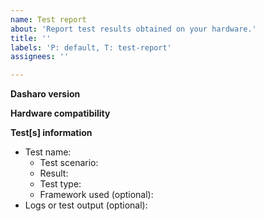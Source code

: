 ```yaml
---
name: Test report
about: 'Report test results obtained on your hardware.'
title: ''
labels: 'P: default, T: test-report'
assignees: ''

---
```


**Dasharo version**
<!--(The version of Dasharo you're using (e.g., `v0.2.0`))-->

**Hardware compatibility**
<!--(Provide the description of the hardware setup used in the tests))-->
<!--( or link to HCL reported issue: https://github.com/Dasharo/dasharo-issues/issues/new/choose))-->

**Test[s] information**

* Test name: <!--(Short test name))-->
  * Test scenario: <!--(Short description of the test scenario))--> 
  * Result: <!--(choose from PASS/FAIL/NOT SUPPORTED/NOT TESTED))-->
  * Test type: <!--(choose from manual/semi-automated/automated))-->
  * Framework used (optional):
  <!--(provide name of the framework if test was semi-automated/automated))-->
* Logs or test output (optional):
<!--(provide output or link to the logs from the test results/framework)-->
